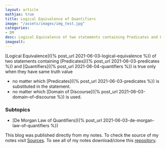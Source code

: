 ```yaml
---
layout: article
mathjax: true
title: Logical Equivalence of Quantifiers
image: "/assets/images/img_test.jpg"
categories:
- DM
desc: Logical Equivalence of two statements containing Predicates and Quantifiers is true only when they have same truth value  
imagealt: 
---
```


[Logical Equivalence]({% post_url 2021-06-03-logical-equivalence %}) of two statements containing [Predicates]({% post_url 2021-06-03-predicates %}) and [Quantifiers]({% post_url 2021-06-04-quantifiers %}) is true only when they have same truth value 
* no matter which [Predicates]({% post_url 2021-06-03-predicates %}) is substituted in the statement.
* no matter which [Domain of Discourse]({% post_url 2021-06-03-domain-of-discourse %}) is used.

### Subtopics
- [De Morgan Law of Quantifiers]({% post_url 2021-06-03-de-morgan-law-of-quantifiers %})

This blog was published directly from my notes.
To check the source of my notes visit [Sources](sources.html).
To see all of my notes download/clone this [repository](https://github.com/bovem/CS).